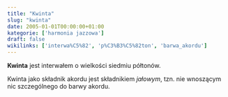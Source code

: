 ```yaml
---
title: "Kwinta"
slug: "kwinta"
date: 2005-01-01T00:00:00+01:00
kategorie: ['harmonia jazzowa']
draft: false
wikilinks: ['interwa%C5%82', 'p%C3%B3%C5%82ton', 'barwa_akordu']
---
```

**Kwinta** jest interwałem<!-- link nie odnosił się do niczego --> o wielkości siedmiu
półtonów<!-- link nie odnosił się do niczego -->.

Kwinta jako składnik akordu jest składnikiem *jałowym*, tzn. nie
wnoszącym nic szczególnego do barwy akordu<!-- link nie odnosił się do niczego -->.

